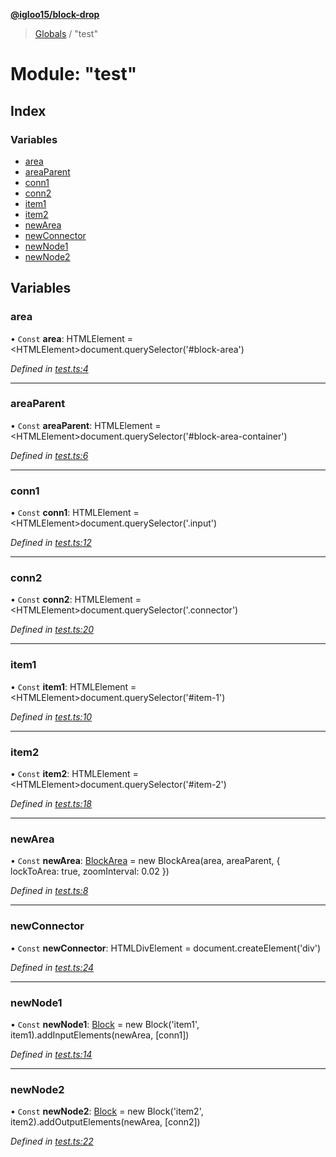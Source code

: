 **[@igloo15/block-drop](../README.md)**

> [Globals](../globals.md) / "test"

# Module: "test"

## Index

### Variables

* [area](_test_.md#area)
* [areaParent](_test_.md#areaparent)
* [conn1](_test_.md#conn1)
* [conn2](_test_.md#conn2)
* [item1](_test_.md#item1)
* [item2](_test_.md#item2)
* [newArea](_test_.md#newarea)
* [newConnector](_test_.md#newconnector)
* [newNode1](_test_.md#newnode1)
* [newNode2](_test_.md#newnode2)

## Variables

### area

• `Const` **area**: HTMLElement = \<HTMLElement>document.querySelector('#block-area')

*Defined in [test.ts:4](https://github.com/igloo15/block-drop/blob/cf013cb/src/test.ts#L4)*

___

### areaParent

• `Const` **areaParent**: HTMLElement = \<HTMLElement>document.querySelector('#block-area-container')

*Defined in [test.ts:6](https://github.com/igloo15/block-drop/blob/cf013cb/src/test.ts#L6)*

___

### conn1

• `Const` **conn1**: HTMLElement = \<HTMLElement>document.querySelector('.input')

*Defined in [test.ts:12](https://github.com/igloo15/block-drop/blob/cf013cb/src/test.ts#L12)*

___

### conn2

• `Const` **conn2**: HTMLElement = \<HTMLElement>document.querySelector('.connector')

*Defined in [test.ts:20](https://github.com/igloo15/block-drop/blob/cf013cb/src/test.ts#L20)*

___

### item1

• `Const` **item1**: HTMLElement = \<HTMLElement>document.querySelector('#item-1')

*Defined in [test.ts:10](https://github.com/igloo15/block-drop/blob/cf013cb/src/test.ts#L10)*

___

### item2

• `Const` **item2**: HTMLElement = \<HTMLElement>document.querySelector('#item-2')

*Defined in [test.ts:18](https://github.com/igloo15/block-drop/blob/cf013cb/src/test.ts#L18)*

___

### newArea

• `Const` **newArea**: [BlockArea](../classes/_blockarea_.blockarea.md) = new BlockArea(area, areaParent, { lockToArea: true, zoomInterval: 0.02 })

*Defined in [test.ts:8](https://github.com/igloo15/block-drop/blob/cf013cb/src/test.ts#L8)*

___

### newConnector

• `Const` **newConnector**: HTMLDivElement = document.createElement('div')

*Defined in [test.ts:24](https://github.com/igloo15/block-drop/blob/cf013cb/src/test.ts#L24)*

___

### newNode1

• `Const` **newNode1**: [Block](../classes/_block_.block.md) = new Block('item1', item1).addInputElements(newArea, [conn1])

*Defined in [test.ts:14](https://github.com/igloo15/block-drop/blob/cf013cb/src/test.ts#L14)*

___

### newNode2

• `Const` **newNode2**: [Block](../classes/_block_.block.md) = new Block('item2', item2).addOutputElements(newArea, [conn2])

*Defined in [test.ts:22](https://github.com/igloo15/block-drop/blob/cf013cb/src/test.ts#L22)*
